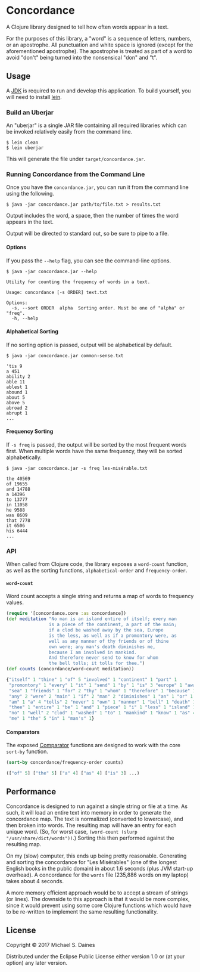 # Concordance

A Clojure library designed to tell how often words appear in a text.

For the purposes of this library, a "word" is a sequence of letters, numbers, or
an apostrophe. All punctuation and white space is ignored (except for the
aforementioned apostrophe). The apostrophe is treated as part of a word to
avoid "don't" being turned into the nonsensical "don" and "t".


## Usage

A [JDK](http://www.oracle.com/technetwork/java/javase/downloads/index.html) is
required to run and develop this application. To build yourself, you will need
to install [lein](https://leiningen.org/).

### Build an Uberjar

An "uberjar" is a single JAR file containing all required libraries which can be
invoked relatively easily from the command line.

```shell
$ lein clean
$ lein uberjar
```

This will generate the file under `target/concordance.jar`.


### Running Concordance from the Command Line

Once you have the `concordance.jar`, you can run it from the command line using
the following.

```shell
$ java -jar concordance.jar path/to/file.txt > results.txt
```

Output includes the word, a space, then the number of times the word appears in
the text.

Output will be directed to standard out, so be sure to pipe to a file.

#### Options

If you pass the `--help` flag, you can see the command-line options.

```shell
$ java -jar concordance.jar --help

Utility for counting the frequency of words in a text.

Usage: concordance [-s ORDER] text.txt

Options:
  -s, --sort ORDER  alpha  Sorting order. Must be one of "alpha" or "freq".
  -h, --help
```

#### Alphabetical Sorting

If no sorting option is passed, output will be alphabetical by default.

```shell
$ java -jar concordance.jar common-sense.txt

'tis 9
a 451
ability 2
able 11
ablest 1
abound 1
about 5
above 5
abroad 2
abrupt 1
...
```

#### Frequency Sorting

If `-s freq` is passed, the output will be sorted by the most frequent words
first. When multiple words have the same frequency, they will be sorted
alphabetically.

```shell
$ java -jar concordance.jar -s freq les-misérable.txt

the 40569
of 19655
and 14788
a 14396
to 13777
in 11058
he 9588
was 8609
that 7778
it 6506
his 6444
...
```


### API

When called from Clojure code, the library exposes a `word-count` function, as
well as the sorting functions, `alphabetical-order` and `frequency-order`.

#### `word-count`

Word count accepts a single string and returns a map of words to frequency
values.

```clojure
(require '[concordance.core :as concordance])
(def meditation "No man is an island entire of itself; every man
                is a piece of the continent, a part of the main;
                if a clod be washed away by the sea, Europe
                is the less, as well as if a promontory were, as
                well as any manner of thy friends or of thine
                own were; any man's death diminishes me,
                because I am involved in mankind.
                And therefore never send to know for whom
                the bell tolls; it tolls for thee.")
(def counts (concordance/word-count meditation))

{"itself" 1 "thine" 1 "of" 5 "involved" 1 "continent" 1 "part" 1
 "promontory" 1 "every" 1 "it" 1 "send" 1 "by" 1 "is" 3 "europe" 1 "away" 1
 "sea" 1 "friends" 1 "for" 2 "thy" 1 "whom" 1 "therefore" 1 "because" 1
 "any" 2 "were" 2 "main" 1 "if" 2 "man" 2 "diminishes" 1 "an" 1 "or" 1
 "am" 1 "a" 4 "tolls" 2 "never" 1 "own" 1 "manner" 1 "bell" 1 "death" 1
 "thee" 1 "entire" 1 "be" 1 "and" 1 "piece" 1 "i" 1 "less" 1 "island" 1
 "no" 1 "well" 2 "clod" 1 "washed" 1 "to" 1 "mankind" 1 "know" 1 "as" 4
 "me" 1 "the" 5 "in" 1 "man's" 1}
```

#### Comparators

The exposed
[Comparator](http://docs.oracle.com/javase/8/docs/api/java/util/Comparator.html)
functions are designed to work with the core `sort-by` function.

```clojure
(sort-by concordance/frequency-order counts)

(["of" 5] ["the" 5] ["a" 4] ["as" 4] ["is" 3] ...)
```


## Performance

Concordance is designed to run against a single string or file at a time. As
such, it will load an entire text into memory in order to generate the
concordance map. The text is normalized (converted to lowercase), and then
broken into words. The resulting map will have an entry for each unique word.
(So, for worst case, `(word-count (slurp "/usr/share/dict/words"))`.) Sorting
this then performed against the resulting map.

On my (slow) computer, this ends up being pretty reasonable. Generating and
sorting the concordance for "Les Misérables" (one of the longest English books
in the public domain) in about 1.6 seconds (plus JVM start-up overhead). A
concordance for the `words` file (235,886 words on my laptop) takes about 4
seconds.

A more memory efficient approach would be to accept a stream of strings (or
lines). The downside to this approach is that it would be more complex, since it
would prevent using some core Clojure functions which would have to be
re-written to implement the same resulting functionality.


## License

Copyright © 2017 Michael S. Daines

Distributed under the Eclipse Public License either version 1.0 or (at
your option) any later version.
